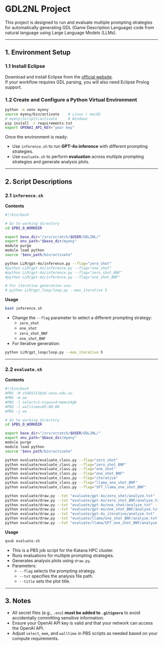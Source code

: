 # GDL2NL Project

This project is designed to run and evaluate multiple prompting strategies for automatically generating GDL (Game Description Language) code from natural language using Large Language Models (LLMs).

---

## 1. Environment Setup

### 1.1 Install Eclipse
Download and install Eclipse from the [official website](https://www.eclipse.org/downloads/).  
If your workflow requires GDL parsing, you will also need Eclipse Prolog support.

### 1.2 Create and Configure a Python Virtual Environment
```bash
python -m venv myeny
source myeny/bin/activate    # Linux / macOS
# myeny\Scripts\activate     # Windows
pip install -r requirements.txt
export OPENAI_API_KEY="your key"
```

Once the environment is ready:
- Use `inference.sh` to run **GPT-4o inference** with different prompting strategies.
- Use `evaluate.sh` to perform **evaluation** across multiple prompting strategies and generate analysis plots.

---

## 2. Script Descriptions

### 2.1 `inference.sh`

**Contents**
```bash
#!/bin/bash

# Go to working directory
cd $PBS_O_WORKDIR

export base_dir="/srv/scratch/$USER/GDL2NL/"
export env_path="$base_dir/myeny"
module purge
module load python
source "$env_path/bin/activate"

python LLM/gpt-4o/inference.py --flag="zero_shot"
#python LLM/gpt-4o/inference.py --flag="one_shot"
#python LLM/gpt-4o/inference.py --flag="zero_shot_BNF"
#python LLM/gpt-4o/inference.py --flag="one_shot_BNF"

# For iterative generation use:
# python LLM/gpt_loop/loop.py --max_iterative 5
```

**Usage**
```bash
bash inference.sh
```
- Change the `--flag` parameter to select a different prompting strategy:
  - `zero_shot`
  - `one_shot`
  - `zero_shot_BNF`
  - `one_shot_BNF`
- For iterative generation:
```bash
python LLM/gpt_loop/loop.py --max_iterative 5
```

---

### 2.2 `evaluate.sh`

**Contents**
```bash
#!/bin/bash
#PBS -M z5485311@ad.unsw.edu.au
#PBS -m ae
#PBS -l select=1:ncpus=4:mem=24gb
#PBS -l walltime=05:00:00
#PBS -j oe

# Go to working directory
cd $PBS_O_WORKDIR

export base_dir="/srv/scratch/$USER/GDL2NL/"
export env_path="$base_dir/myeny"
module purge
module load python
source "$env_path/bin/activate"

python evaluate/evaluate_class.py --flag="zero_shot"
python evaluate/evaluate_class.py --flag="zero_shot_BNF"
python evaluate/evaluate_class.py --flag="one_shot"
python evaluate/evaluate_class.py --flag="one_shot_BNF"
python evaluate/evaluate_class.py --flag="iterative"
python evaluate/evaluate_class.py --flag="llama_one_shot_BNF"
python evaluate/evaluate_class.py --flag="SFT_llama_one_shot_BNF"

python evaluate/draw.py --txt "evaluate/gpt-4o/zero_shot/analyze.txt"  --title "zero_shot"
python evaluate/draw.py --txt "evaluate/gpt-4o/zero_shot_BNF/analyze.txt" --title "zero_shot_BNF"
python evaluate/draw.py --txt "evaluate/gpt-4o/one_shot/analyze.txt" --title "one_shot"
python evaluate/draw.py --txt "evaluate/gpt-4o/one_shot_BNF/analyze.txt" --title "one_shot_BNF"
python evaluate/draw.py --txt "evaluate/gpt-4o_iterative/analyze.txt" --title "gpt-4o-iterative"
python evaluate/draw.py --txt "evaluate/llama/one_shot_BNF/analyze.txt" --title "llama"
python evaluate/draw.py --txt "evaluate/llama/SFT_one_shot_BNF/analyze.txt" --title "SFT-llama"
```

**Usage**
```bash
qsub evaluate.sh
```
- This is a PBS job script for the Katana HPC cluster.
- Runs evaluations for multiple prompting strategies.
- Generates analysis plots using `draw.py`.
- Parameters:
  - `--flag` selects the prompting strategy.
  - `--txt` specifies the analysis file path.
  - `--title` sets the plot title.

---

## 3. Notes
- All secret files (e.g., `.env`) **must be added to `.gitignore`** to avoid accidentally committing sensitive information.
- Ensure your OpenAI API key is valid and that your network can access the OpenAI API.
- Adjust `select`, `mem`, and `walltime` in PBS scripts as needed based on your compute requirements.
